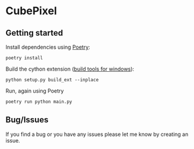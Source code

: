 # CubePixel

## Getting started
Install dependencies using [Poetry](https://python-poetry.org/):
```console
poetry install
```
Build the cython extension ([build tools for windows](https://visualstudio.microsoft.com/downloads/#build-tools-for-visual-studio-2022)):
```
python setup.py build_ext --inplace
```
Run, again using Poetry
```
poetry run python main.py
```

## Bug/Issues
If you find a bug or you have any issues please let me know by creating an issue.